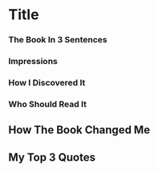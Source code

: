 # Title

### The Book In 3 Sentences

### Impressions

### How I Discovered It

### Who Should Read It


## How The Book Changed Me

## My Top 3 Quotes